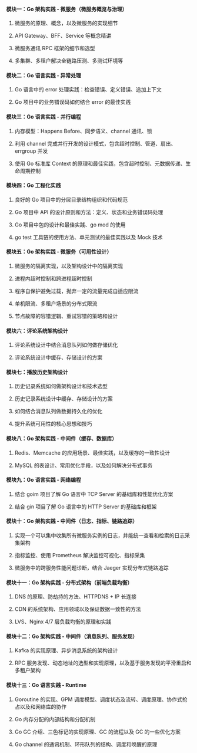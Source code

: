 #### 模块一：Go 架构实践 - 微服务（微服务概览与治理）

1. 微服务的原理、概念，以及微服务的实现细节

2. API Gateway、BFF、Service 等概念精讲

3. 微服务通讯 RPC 框架的细节和选型

4. 多集群、多租户解决全链路压测、多测试环境等

#### 模块二：Go 语言实践 - 异常处理

1. Go 语言中的 error 处理实践：检查错误、定义错误、追加上下文

2. Go 项目中的业务错误码如何结合 error 的最佳实践

#### 模块三：Go 语言实践 - 并行编程

1. 内存模型：Happens Before、同步语义、channel 通讯、锁

2. 利用 channel 完成并行开发的设计模式，包含超时控制、管道、扇出、errgroup 并发

3. 使用 Go 标准库 Context 的原理和最佳实践，包含超时控制、元数据传递、生命周期控制

#### 模块四：Go 工程化实践

1. 良好的 Go 项目中的分层目录结构组织和代码规范

2. Go 项目中 API 的设计原则和方法：定义、状态和业务错误码处理

3. Go 项目中包的设计和最佳实践、go mod 的使用

4. go test 工具链的使用方法、单元测试的最佳实践以及 Mock 技术

#### 模块五：Go 架构实践 - 微服务（可用性设计）

1. 微服务的隔离实现，以及架构设计中的隔离实现

2. 进程内超时控制和跨进程超时控制

3. 程序自保护避免过载，抛弃一定的流量完成自适应限流

4. 单机限流、多租户场景的分布式限流

5. 节点故障的容错逻辑、重试容错的策略和设计

#### 模块六：评论系统架构设计

1. 评论系统设计中结合消息队列如何做存储优化

2. 评论系统设计中缓存、存储设计的方案

#### 模块七：播放历史架构设计

1. 历史记录系统如何做架构设计和技术选型

2. 历史记录系统设计中缓存、存储设计的方案

3. 如何结合消息队列做数据持久化的优化

4. 提升系统可用性的核心思想和技巧

#### 模块八：Go 架构实践 - 中间件（缓存、数据库）

1. Redis、Memcache 的应用场景、最佳实践，以及缓存的一致性设计

2. MySQL 的表设计、常用优化手段，以及如何解决分布式事务

#### 模块九：Go 语言实践 - 网络编程

1. 结合 goim 项目了解 Go 语言中 TCP Server 的基础库和性能优化方案

2. 结合 gin 项目了解 Go 语言中的 HTTP Server 的基础库和框架

#### 模块十：Go 架构实践 - 中间件（日志、指标、链路追踪）

1. 实现一个可以集中收集所有微服务实例的日志，并能统一查看和检索的日志采集架构

2. 指标监控、使用 Prometheus 解决监控可视化、指标采集

3. 微服务中的跨服务性能问题诊断，结合 Jaeger 实现分布式链路追踪

#### 模块十一：Go 架构实践 - 分布式架构（前端负载均衡）

1. DNS 的原理、防劫持的方法、HTTPDNS + IP 长连接

2. CDN 的系统架构、应用领域以及保证数据一致性的方法

3. LVS、Nginx 4/7 层负载均衡的原理和实践

#### 模块十二：Go 架构实践 - 中间件（消息队列、服务发现）

1. Kafka 的实现原理、异步消息系统的架构设计

2. RPC 服务发现、动态地址的选型和实现原理，以及基于服务发现的平滑重启和多租户架构

#### 模块十三：Go 语言实践 - Runtime

1. Goroutine 的实现、GPM 调度模型、调度状态及流转、调度原理、协作式抢占以及和网络库的协作

2. Go 内存分配的内部结构和分配机制

3. Go GC 介绍、三色标记的实现原理、GC 的流程以及 GC 的一些优化方案

4. Go channel 的通讯机制、环形队列的结构、调度和唤醒的原理
